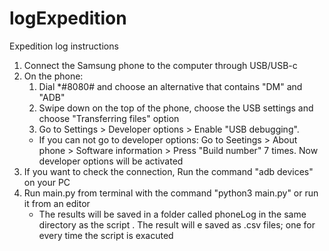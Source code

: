 # logExpedition

Expedition log instructions

1. Connect the Samsung phone to the computer through USB/USB-c
2. On the phone:
   1. Dial *#8080# and choose an alternative that contains "DM" and "ADB"
   2. Swipe down on the top of the phone, choose the USB settings and choose "Transferring files" option
   3. Go to Settings > Developer options > Enable "USB debugging".
     - If you can not go to developer options: Go to Seetings > About phone > Software information > Press "Build number" 7 times. Now developer options will be activated
4. If you want to check the connection, Run the command "adb devices" on your PC
5. Run main.py from terminal with the command "python3 main.py" or run it from an editor
   - The results will be saved in a folder called phoneLog in the same directory as the script . The result will e saved as .csv files; one for every time the script is exacuted
